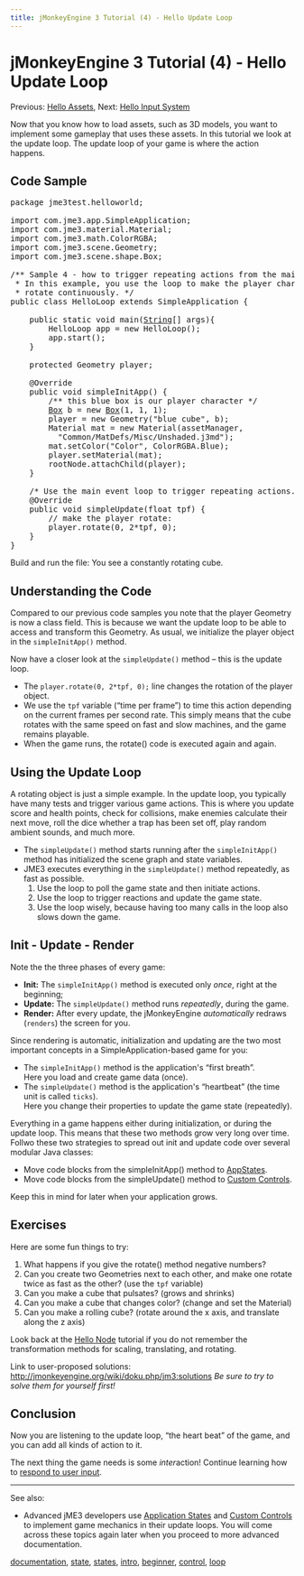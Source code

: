 ```yaml
---
title: jMonkeyEngine 3 Tutorial (4) - Hello Update Loop
---
```

<h1 class="sectionedit1" id="jmonkeyengine_3_tutorial_4_-_hello_update_loop">jMonkeyEngine 3 Tutorial (4) - Hello Update Loop</h1>
<div class="level1">

<p>
Previous: <a href="/jme3/beginner/hello_asset.html" class="wikilink1" title="jme3:beginner:hello_asset">Hello Assets</a>,
Next: <a href="/jme3/beginner/hello_input_system.html" class="wikilink1" title="jme3:beginner:hello_input_system">Hello Input System</a>
</p>

<p>
Now that you know how to load assets, such as 3D models, you want to implement some gameplay that uses these assets. In this tutorial we look at the update loop. The update loop of your game is where the action happens.
</p>

</div>
<!-- EDIT1 SECTION "jMonkeyEngine 3 Tutorial (4) - Hello Update Loop" [1-404] -->
<h2 class="sectionedit2" id="code_sample">Code Sample</h2>
<div class="level2">
<pre class="code java"><span class="kw1">package</span> <span class="co2">jme3test.helloworld</span><span class="sy0">;</span>
 
<span class="kw1">import</span> <span class="co2">com.jme3.app.SimpleApplication</span><span class="sy0">;</span>
<span class="kw1">import</span> <span class="co2">com.jme3.material.Material</span><span class="sy0">;</span>
<span class="kw1">import</span> <span class="co2">com.jme3.math.ColorRGBA</span><span class="sy0">;</span>
<span class="kw1">import</span> <span class="co2">com.jme3.scene.Geometry</span><span class="sy0">;</span>
<span class="kw1">import</span> <span class="co2">com.jme3.scene.shape.Box</span><span class="sy0">;</span>
 
<span class="co3">/** Sample 4 - how to trigger repeating actions from the main event loop.
 * In this example, you use the loop to make the player character 
 * rotate continuously. */</span>
<span class="kw1">public</span> <span class="kw1">class</span> HelloLoop <span class="kw1">extends</span> SimpleApplication <span class="br0">{</span>
 
    <span class="kw1">public</span> <span class="kw1">static</span> <span class="kw4">void</span> main<span class="br0">(</span><a href="http://www.google.com/search?hl=en&amp;q=allinurl%3Adocs.oracle.com+javase+docs+api+string"><span class="kw3">String</span></a><span class="br0">[</span><span class="br0">]</span> args<span class="br0">)</span><span class="br0">{</span>
        HelloLoop app <span class="sy0">=</span> <span class="kw1">new</span> HelloLoop<span class="br0">(</span><span class="br0">)</span><span class="sy0">;</span>
        app.<span class="me1">start</span><span class="br0">(</span><span class="br0">)</span><span class="sy0">;</span>
    <span class="br0">}</span>
 
    <span class="kw1">protected</span> Geometry player<span class="sy0">;</span>
 
    @Override
    <span class="kw1">public</span> <span class="kw4">void</span> simpleInitApp<span class="br0">(</span><span class="br0">)</span> <span class="br0">{</span>
        <span class="co3">/** this blue box is our player character */</span>
        <a href="http://www.google.com/search?hl=en&amp;q=allinurl%3Adocs.oracle.com+javase+docs+api+box"><span class="kw3">Box</span></a> b <span class="sy0">=</span> <span class="kw1">new</span> <a href="http://www.google.com/search?hl=en&amp;q=allinurl%3Adocs.oracle.com+javase+docs+api+box"><span class="kw3">Box</span></a><span class="br0">(</span><span class="nu0">1</span>, <span class="nu0">1</span>, <span class="nu0">1</span><span class="br0">)</span><span class="sy0">;</span>
        player <span class="sy0">=</span> <span class="kw1">new</span> Geometry<span class="br0">(</span><span class="st0">"blue cube"</span>, b<span class="br0">)</span><span class="sy0">;</span>
        Material mat <span class="sy0">=</span> <span class="kw1">new</span> Material<span class="br0">(</span>assetManager,
          <span class="st0">"Common/MatDefs/Misc/Unshaded.j3md"</span><span class="br0">)</span><span class="sy0">;</span>
        mat.<span class="me1">setColor</span><span class="br0">(</span><span class="st0">"Color"</span>, ColorRGBA.<span class="me1">Blue</span><span class="br0">)</span><span class="sy0">;</span>
        player.<span class="me1">setMaterial</span><span class="br0">(</span>mat<span class="br0">)</span><span class="sy0">;</span>
        rootNode.<span class="me1">attachChild</span><span class="br0">(</span>player<span class="br0">)</span><span class="sy0">;</span>
    <span class="br0">}</span>
 
    <span class="coMULTI">/* Use the main event loop to trigger repeating actions. */</span>
    @Override
    <span class="kw1">public</span> <span class="kw4">void</span> simpleUpdate<span class="br0">(</span><span class="kw4">float</span> tpf<span class="br0">)</span> <span class="br0">{</span>
        <span class="co1">// make the player rotate:</span>
        player.<span class="me1">rotate</span><span class="br0">(</span><span class="nu0">0</span>, <span class="nu0">2</span><span class="sy0">*</span>tpf, <span class="nu0">0</span><span class="br0">)</span><span class="sy0">;</span> 
    <span class="br0">}</span>
<span class="br0">}</span></pre>

<p>
Build and run the file: You see a constantly rotating cube. 
</p>

</div>
<!-- EDIT2 SECTION "Code Sample" [405-1682] -->
<h2 class="sectionedit3" id="understanding_the_code">Understanding the Code</h2>
<div class="level2">

<p>
Compared to our previous code samples you note that the player Geometry is now a class field. This is because we want the update loop to be able to access and transform this Geometry. As usual, we initialize the player object in the <code>simpleInitApp()</code> method. 
</p>

<p>
Now have a closer look at the <code>simpleUpdate()</code> method – this is the update loop.
</p>
<ul>
<li class="level1"><div class="li"> The <code>player.rotate(0, 2*tpf, 0);</code> line changes the rotation of the player object. </div>
</li>
<li class="level1"><div class="li"> We use the <code>tpf</code> variable (“time per frame”) to time this action depending on the current frames per second rate. This simply means that the cube rotates with the same speed on fast and slow machines, and the game remains playable.</div>
</li>
<li class="level1"><div class="li"> When the game runs, the rotate() code is executed again and again. </div>
</li>
</ul>

</div>
<!-- EDIT3 SECTION "Understanding the Code" [1683-2466] -->
<h2 class="sectionedit4" id="using_the_update_loop">Using the Update Loop</h2>
<div class="level2">

<p>
A rotating object is just a simple example. In the update loop, you typically have many tests and trigger various game actions. This is where you update score and health points, check for collisions, make enemies calculate their next move, roll the dice whether a trap has been set off, play random ambient sounds, and much more.  
</p>
<ul>
<li class="level1"><div class="li"> The <code>simpleUpdate()</code> method starts running after the <code>simpleInitApp()</code> method has initialized the scene graph and state variables.</div>
</li>
<li class="level1"><div class="li"> JME3 executes everything in the <code>simpleUpdate()</code> method repeatedly, as fast as possible.</div>
<ol>
<li class="level2"><div class="li"> Use the loop to poll the game state and then initiate actions. </div>
</li>
<li class="level2"><div class="li"> Use the loop to trigger reactions and update the game state.</div>
</li>
<li class="level2"><div class="li"> Use the loop wisely, because having too many calls in the loop also slows down the game.</div>
</li>
</ol>
</li>
</ul>

</div>
<!-- EDIT4 SECTION "Using the Update Loop" [2467-3301] -->
<h2 class="sectionedit5" id="init_-_update_-_render">Init - Update - Render</h2>
<div class="level2">

<p>
Note the the three phases of every game:
</p>
<ul>
<li class="level1"><div class="li"> <strong>Init:</strong> The <code>simpleInitApp()</code> method is executed only <em>once</em>, right at the beginning; </div>
</li>
<li class="level1"><div class="li"> <strong>Update:</strong> The <code>simpleUpdate()</code> method runs <em>repeatedly</em>, during the game. </div>
</li>
<li class="level1"><div class="li"> <strong>Render:</strong> After every update, the jMonkeyEngine <em>automatically</em> redraws (<code>renders</code>) the screen for you.</div>
</li>
</ul>

<p>
Since rendering is automatic, initialization and updating are the two most important concepts in a SimpleApplication-based game for you:
</p>
<ul>
<li class="level1"><div class="li"> The <code>simpleInitApp()</code> method is the application's “first breath”. <br />
Here you load and create game data (once).</div>
</li>
<li class="level1"><div class="li"> The <code>simpleUpdate()</code> method is the application's “heartbeat” (the time unit is called <code>ticks</code>). <br />
Here you change their properties to update the game state (repeatedly).</div>
</li>
</ul>

<p>
</p><p></p><div class="notetip">Everything in a game happens either during initialization, or during the update loop. This means that these two methods grow very long over time. Follwo these two strategies to spread out init and update code over several modular Java classes:

<ul>
<li class="level1"><div class="li"> Move code blocks from the simpleInitApp() method to <a href="/jme3/advanced/application_states.html" class="wikilink1" title="jme3:advanced:application_states">AppStates</a>.</div>
</li>
<li class="level1"><div class="li"> Move code blocks from the simpleUpdate() method to <a href="/jme3/advanced/custom_controls.html" class="wikilink1" title="jme3:advanced:custom_controls">Custom Controls</a>.</div>
</li>
</ul>

<p>
Keep this in mind for later when your application grows.

</p></div>


</div>
<!-- EDIT5 SECTION "Init - Update - Render" [3302-4629] -->
<h2 class="sectionedit6" id="exercises">Exercises</h2>
<div class="level2">

<p>
Here are some fun things to try:
</p>
<ol>
<li class="level1"><div class="li"> What happens if you give the rotate() method negative numbers?</div>
</li>
<li class="level1"><div class="li"> Can you create two Geometries next to each other, and make one rotate twice as fast as the other? (use the <code>tpf</code> variable)</div>
</li>
<li class="level1"><div class="li"> Can you make a cube that pulsates? (grows and shrinks)</div>
</li>
<li class="level1"><div class="li"> Can you make a cube that changes color? (change and set the Material)</div>
</li>
<li class="level1"><div class="li"> Can you make a rolling cube? (rotate around the x axis, and translate along the z axis)</div>
</li>
</ol>

<p>
Look back at the <a href="/jme3/beginner/hello_node.html" class="wikilink1" title="jme3:beginner:hello_node">Hello Node</a> tutorial if you do not remember the transformation methods for scaling, translating, and rotating.
</p>

<p>
</p><p></p><div class="noteimportant">Link to user-proposed solutions: <a href="http://jmonkeyengine.org/wiki/doku.php/jm3:solutions" class="urlextern" title="http://jmonkeyengine.org/wiki/doku.php/jm3:solutions" rel="nofollow">http://jmonkeyengine.org/wiki/doku.php/jm3:solutions</a>
<em class="u">Be sure to try to solve them for yourself first!</em>
</div>


</div>
<!-- EDIT6 SECTION "Exercises" [4630-5401] -->
<h2 class="sectionedit7" id="conclusion">Conclusion</h2>
<div class="level2">

<p>
Now you are listening to the update loop, “the heart beat” of the game, and you can add all kinds of action to it. 
</p>

<p>
The next thing the game needs is some <em>inter</em>action! Continue learning how to <a href="/jme3/beginner/hello_input_system.html" class="wikilink1" title="jme3:beginner:hello_input_system">respond to user input</a>.
</p>
<hr />

<p>
See also:
</p>
<ul>
<li class="level1"><div class="li"> Advanced jME3 developers use <a href="/jme3/advanced/application_states.html" class="wikilink1" title="jme3:advanced:application_states">Application States</a> and <a href="/jme3/advanced/custom_controls.html" class="wikilink1" title="jme3:advanced:custom_controls">Custom Controls</a> to implement game mechanics in their update loops. You will come across these topics again later when you proceed to more advanced documentation.</div>
</li>
</ul>
<div class="tags"><span>
	<a href="/tag/documentation.html" class="wikilink1" title="tag:documentation" rel="tag">documentation</a>,
	<a href="/tag/state.html" class="wikilink1" title="tag:state" rel="tag">state</a>,
	<a href="/tag/states.html" class="wikilink1" title="tag:states" rel="tag">states</a>,
	<a href="/tag/intro.html" class="wikilink1" title="tag:intro" rel="tag">intro</a>,
	<a href="/tag/beginner.html" class="wikilink1" title="tag:beginner" rel="tag">beginner</a>,
	<a href="/tag/control.html" class="wikilink1" title="tag:control" rel="tag">control</a>,
	<a href="/tag/loop.html" class="wikilink1" title="tag:loop" rel="tag">loop</a>
</span></div>

</div>
<!-- EDIT7 SECTION "Conclusion" [5402-] -->
